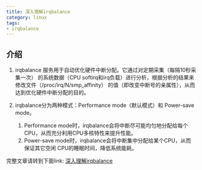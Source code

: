 ```yaml
---
title: 深入理解irqbalance
category: linux
tags:
- irqbalance
---
```


## 介绍

1. irqbalance 服务用于自动优化硬件中断分配。它通过对定期采集（每隔10秒采集一次）
的系统数据（CPU softirq和irq负载）进行分析，根据分析的结果来修改文件（/proc/irq/N/smp_affinity）
的值（即改变中断号的亲属性），从而达到优化硬件中断分配的目的。

2. irqbalance分为两种模式：Performance mode（默认模式）和 Power-save mode。
   1) Performance mode时，irqbalance会将中断尽可能均匀地分配给每个CPU，从而充分利用CPU多核特性来提升性能。
   2) Power-save mode时，irqbalance会将中断集中分配给某个CPU，从而保证其它空闲 CPU的睡眠时间，降低系统能耗。


<!--more-->

完整文章请转到下面link:
[深入理解irqbalance](https://pan.baidu.com/s/1dFKe4X7)
